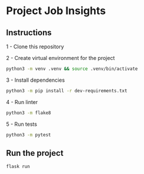 # Project Job Insights

## Instructions

1 - Clone this repository

2 - Create virtual environment for the project

```bash
python3 -m venv .venv && source .venv/bin/activate
```

3 - Install dependencies

```bash
python3 -m pip install -r dev-requirements.txt
```

4 - Run linter

```bash
python3 -m flake8
```

5 - Run tests

```bash
python3 -m pytest
```

## Run the project

```bash
flask run
```
